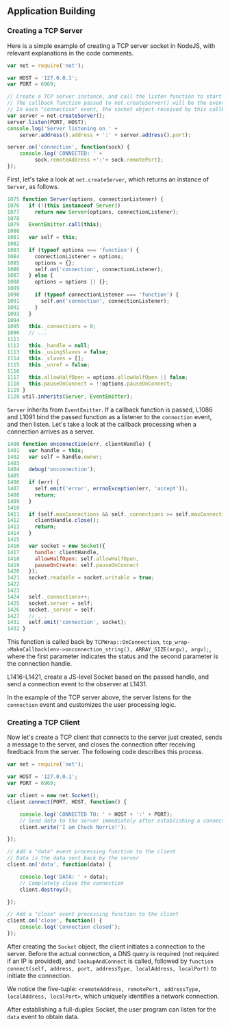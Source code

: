 ## Application Building

### Creating a TCP Server
Here is a simple example of creating a TCP server socket in NodeJS, with relevant explanations in the code comments.
```js
var net = require('net');

var HOST = '127.0.0.1';
var PORT = 6969;

// Create a TCP server instance, and call the listen function to start listening on the specified port
// The callback function passed to net.createServer() will be the event handler for the "connection" event
// In each "connection" event, the socket object received by this callback function is unique
var server = net.createServer();
server.listen(PORT, HOST);
console.log('Server listening on ' +
    server.address().address + ':' + server.address().port);

server.on('connection', function(sock) {
    console.log('CONNECTED: ' +
         sock.remoteAddress +':'+ sock.remotePort);
});
```

First, let's take a look at `net.createServer`, which returns an instance of `Server`, as follows.
```js
1075 function Server(options, connectionListener) {
1076   if (!(this instanceof Server))
1077     return new Server(options, connectionListener);
1078 
1079   EventEmitter.call(this);
1080 
1081   var self = this;
1082 
1083   if (typeof options === 'function') {
1084     connectionListener = options;
1085     options = {};
1086     self.on('connection', connectionListener);
1087   } else {
1088     options = options || {};
1089 
1090     if (typeof connectionListener === 'function') {
1091       self.on('connection', connectionListener);
1092     }
1093   }
1094 
1095   this._connections = 0;
1096   // ...
1111 
1112   this._handle = null;
1113   this._usingSlaves = false;
1114   this._slaves = [];
1115   this._unref = false;
1116 
1117   this.allowHalfOpen = options.allowHalfOpen || false;
1118   this.pauseOnConnect = !!options.pauseOnConnect;
1119 }
1120 util.inherits(Server, EventEmitter);
```

`Server` inherits from `EventEmitter`. If a callback function is passed, L1086 and L1091 bind the passed function as a listener to the `connection` event, and then listen. Let's take a look at the callback processing when a connection arrives as a server.
```js
1400 function onconnection(err, clientHandle) {
1401   var handle = this;
1402   var self = handle.owner;
1403 
1404   debug('onconnection');
1405 
1406   if (err) {
1407     self.emit('error', errnoException(err, 'accept'));
1408     return;
1409   }
1410 
1411   if (self.maxConnections && self._connections >= self.maxConnections) {
1412     clientHandle.close();
1413     return;
1414   }
1415 
1416   var socket = new Socket({
1417     handle: clientHandle,
1418     allowHalfOpen: self.allowHalfOpen,
1419     pauseOnCreate: self.pauseOnConnect
1420   });
1421   socket.readable = socket.writable = true;
1422 
1423 
1424   self._connections++;
1425   socket.server = self;
1426   socket._server = self;
1427   // ...
1431   self.emit('connection', socket);
1432 }
```
This function is called back by `TCPWrap::OnConnection`, `tcp_wrap->MakeCallback(env->onconnection_string(), ARRAY_SIZE(argv), argv);`, where the first parameter indicates the status and the second parameter is the connection handle.

L1416-L1421, create a JS-level Socket based on the passed handle, and send a connection event to the observer at L1431.

In the example of the TCP server above, the server listens for the `connection` event and customizes the user processing logic.

### Creating a TCP Client

Now let's create a TCP client that connects to the server just created, sends a message to the server, and closes the connection after receiving feedback from the server. The following code describes this process.
```js
var net = require('net');

var HOST = '127.0.0.1';
var PORT = 6969;

var client = new net.Socket();
client.connect(PORT, HOST, function() {

    console.log('CONNECTED TO: ' + HOST + ':' + PORT);
    // Send data to the server immediately after establishing a connection, and the server will receive this data
    client.write('I am Chuck Norris!');

});

// Add a "data" event processing function to the client
// Data is the data sent back by the server
client.on('data', function(data) {

    console.log('DATA: ' + data);
    // Completely close the connection
    client.destroy();

});

// Add a "close" event processing function to the client
client.on('close', function() {
    console.log('Connection closed');
});
```

After creating the `Socket` object, the client initiates a connection to the server. Before the actual connection, a DNS query is required (not required if an IP is provided), and `lookupAndConnect` is called, followed by `function connect(self, address, port, addressType, localAddress, localPort)` to initiate the connection.

We notice the five-tuple: `<remoteAddress, remotePort, addressType, localAddress, localPort>`, which uniquely identifies a network connection.

After establishing a full-duplex Socket, the user program can listen for the `data` event to obtain data.

###
